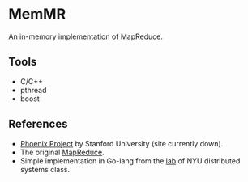 MemMR
=====

An in-memory implementation of MapReduce.

## Tools
* C/C++
* pthread
* boost

## References
* [Phoenix Project](http://mapreduce.stanford.com) by Stanford University (site
currently down).
* The original [MapReduce](http://research.google.com/archive/mapreduce.html).
* Simple implementation in Go-lang from the [lab](http://news.cs.nyu.edu/~jinyang/fa14-ds/labs/lab-4.html) of NYU distributed systems class.
